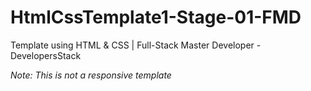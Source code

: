 # HtmlCssTemplate1-Stage-01-FMD
Template using HTML &amp; CSS | Full-Stack Master Developer - DevelopersStack

_Note: This is not a responsive template_